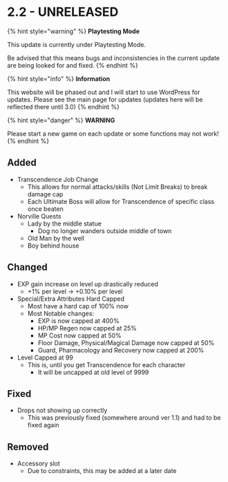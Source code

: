 # 2.2 - UNRELEASED



{% hint style="warning" %}
**Playtesting Mode**

This update is currently under Playtesting Mode. 

Be advised that this means bugs and inconsistencies in the current update are being looked for and fixed.
{% endhint %}

{% hint style="info" %}
**Information**

This website will be phased out and I will start to use WordPress for updates. Please see the main page for updates \(updates here will be reflected there until 3.0\)
{% endhint %}

{% hint style="danger" %}
**WARNING**

Please start a new game on each update or some functions may not work!
{% endhint %}

## Added

* Transcendence Job Change
  * This allows for normal attacks/skills \(Not Limit Breaks\) to break damage cap
  * Each Ultimate Boss will allow for Transcendence of specific class once beaten
* Norville Quests
  * Lady by the middle statue
    * Dog no longer wanders outside middle of town
  * Old Man by the well
  * Boy behind house

## Changed

* EXP gain increase on level up drastically reduced
  *  +1% per level  -&gt; +0.10% per level
* Special/Extra Attributes Hard Capped
  * Most have a hard cap of 100% now
  * Most Notable changes:
    * EXP is now capped at 400%
    * HP/MP Regen now capped at 25%
    * MP Cost now capped at 50%
    * Floor Damage, Physical/Magical Damage now capped at 50%
    * Guard, Pharmacology and Recovery now capped at 200%
* Level Capped at 99
  * This is, until you get Transcendence for each character
    * It will be uncapped at old level of 9999

## Fixed

* Drops not showing up correctly
  * This was previously fixed \(somewhere around ver 1.1\) and had to be fixed again

## Removed

* Accessory slot
  * Due to constraints, this may be added at a later date

